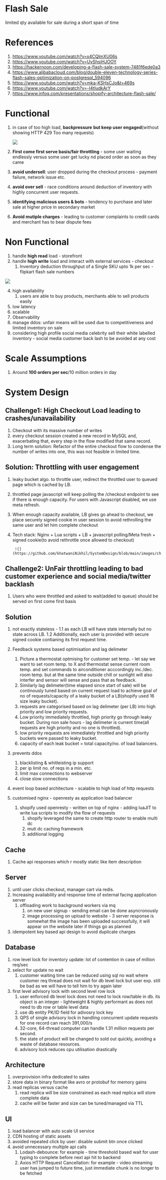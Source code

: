 # Flash Sale
limited qty available for sale during a short span of time

# References
1. https://www.youtube.com/watch?v=x4CQlmXU06s
2. https://www.youtube.com/watch?v=UvShsiHJOOY
3. https://hackernoon.com/developing-a-flash-sale-system-7481f6ede0a3
4. https://www.alibabacloud.com/blog/double-eleven-technology-series-flash-sales-optimization-on-postgresql_594096
5. https://www.youtube.com/watch?v=mka-KSHsCJo&t=469s
8. https://www.youtube.com/watch?v=-I4tIudkArY
9. https://www.infoq.com/presentations/shopify-architecture-flash-sale/

# Functional 
1. in case of too high load, **backpressure** **but keep user engaged**(without showing HTTP 429 Too many requests)

    ![](https://github.com/khatwaniNikhil/SystemDesign/blob/main/images/ux_backpressure.png)
    
2. **First come first serve basis/fair throttling** - some user waiting endlessly versus some user get lucky nd placed order as soon as they came
3. **avoid undersell**: user dropped during the checkout process - payment failure, network issue etc.
4. **avoid over sell** - race conditions around deduction of inventory with highly concurrent user requests.
5. **identifying malicious users & bots** - tendency to purchase and later sale at higher price in secondary market
6. **Avoid mutiple charges** - leading to customer complaints to credit cards and merchant has to bear dispute fees

# Non Functional
1. handle **high read** load - storefront
2. handle **high write** load and interact with external services - checkout 
    1. Inventory deduction throughput of a Single SKU upto 1k per sec - flipkart flash sale numbers

![](https://github.com/khatwaniNikhil/SystemDesign/blob/main/images/flash_sale_read_write_basis_business_modules.png)

4. high availability
    1. users are able to buy products, merchants able to sell products easily
5. low latency
6. scalable
7. Observability
8. manage ddos: unfair means will be used due to competitiveness and limited inventory on sale
9. considering high profile social media celebrity sell their white labelled inventory - social media customer back lash to be avoided at any cost

# Scale Assumptions
1. Around **100 orders per sec**/10 million orders in day
   
# System Design
##  Challenge1: High Checkout Load leading to crashes/unavailability 
1. Checkout with its massive number of writes
2. every checkout session created a new record in MySQL and, exacerbating that, every step in the flow modified that same record.
3. Long term solution: Refactor of the entire checkout flow to condense the number of writes into one, this was not feasible in limited time.

##  Solution: Throttling with user engagement 
1. leaky bucket algo. to throttle user, redirect the throttled user to queued page which is cached by LB.
2. throttled page javascript will keep polling the /checkout endpoint to see if there is enough capacity. For users with Javascript disabled, we use meta refresh.
3. When enough capacity available, LB gives go ahead to checkout, we place securely signed cookie in user session to avoid rethrolling the same user and let him complete checkout
4. Tech stack: Nginx + Lua scripts + LB + javascript polling/Meta fresh + signed cookie(to avoid rethrottle once allowed to checkout)
   
        ![](https://github.com/khatwaniNikhil/SystemDesign/blob/main/images/checkout_throttle_handling.png)

## Challenge2:  **UnFair throttling** leading to bad customer experience and social media/twitter backlash 
1. Users who were throttled and asked to wait(added to queue) should be served on first come first basis

## Solution
   1. not exactly stateless -
       1.1 as each LB will have state internally but no state across LB.
       1.2 Additionally, each user is provided with secure signed cookie contianing its first request time.
   2. Feedback systems based optimisation and lag delimeter
       1. Picture a thermostat optmising for customer set temp. - let say we want to set room temp. to X and thermostat sense current room temp. and set commands to airconditioner acccordingly inc./dec. room temp. but at the same time outside chill or sunlight will also interfer and sensor will sense and pass that as feedback.
       2. Similarly lag delimeter(time elapsed since start of sale) will be continously tuned based on current request load to achieve goal of no of requests/capacity of a leaky bucket of a LB(shopify used 16 size leaky bucket).
        1. requests are categorised based on lag delimeter (per LB) into high priority and low priority requests.
        2. Low priority immediately throttled, high priority go through leaky bucket. During non sale hours - lag delimeter is current time(all requests are high priority and no one is throttled).
        3. low priority requests are immediately throttled and high priority buckets were passed to leaky bucket.
        4. capacity of each leak bucket = total capacity/no. of load balancers.
   
6. prevents ddos
   1. blacklisting & whitleisting ip support
   2. per ip limit no. of reqs in a min. etc.
   3. limit max connections to webserver
   4. close slow connections
7. event loop based architecture - scalable to high load of http requests
8. customised nginx - openresty as application load balancer
    1. shopify used openresty - written on top of nginx - adding luaJIT to write lua scripts to modify the flow of requests 
        1. shopify leveraged the same to create http router to enable multi dc
        2. muti dc caching framework
        3. additional logging


## Cache 
1. Cache api responses which r mostly static like item description

## Server
1. until user clicks checkout, manager cart via redis.
2. Increasing availability and response time of external facing application server
    1. offloading work to background workers via mq
        1. on new user signup - sending email can be done asyncronously
        2. image processing on upload to website - 
        3 server response is somewhat the image has been uploaded successfully, it will appear on the website later if things go as planned
4. idempotent key based api design to avoid duplicate charges
 
## Database
1. row level lock for inventory update: lot of contention in case of million req/sec
2. select for update no wait
    1. customer waiting time can be reduced using sql no wait where customer req thread does not wait for db level lock but user exp. still be bad as we will have to tell him to try again later
2. first level advisory lock with second level row lock 
    1. user enforced db level lock does not need to lock row/table in db. its object is an integer - lightweight & highly performant as does not need to db row or table level data
    2. use db entity PK/ID field for adivosry lock key
    3. QPS of single advisory lock in handling concurrent update requests for one record can reach 391,000/s
    4. 32-core, 64-thread computer can handle 1.31 million requests per second.
    5. the state of product will be changed to sold out quickly, avoiding a waste of database resources.
    6. advisory lock reduces cpu utilisation drastically

## Architecture
1. overprovision infra dedicated to sales
2. store data in binary format like avro or protobuf for memory gains
3. read replicas versus cache
     1. read replica will be size constrained as each read replica will store complete data
     2. cache will be faster and size can be tuned/managed via TTL 

## UI
1. load balancer with auto scale UI service
2. CDN hosting of static assets
3. avoided repeated click by user: disable submit btn once clicked
4. avoid unnecessary multiple api calls
    1. Lodash-debounce: for example - time threshold based wait for user typing to complete before next api hit to backend
    2. Axios HTTP Request Cancellation: for example - video streaming user has jumped to future time, just immediate chunk is no longer to be fetched

